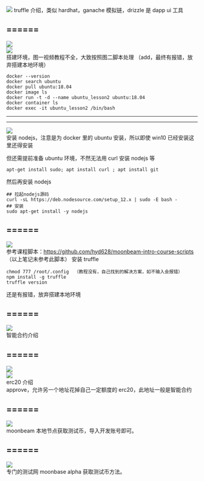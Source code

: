 ![](./img/2022-04-15-11-52-36.png)
truffle 介绍，类似 hardhat，ganache 模拟链，drizzle 是 dapp ui 工具

## ======

![](./img/2022-04-15-16-03-45.png)  
![](./img/2022-04-15-16-04-00.png)  
搭建环境，图一视频教程不全，大致按照图二脚本处理 （add，最终有报错，放弃搭建本地环境）

```
docker --version
docker search ubuntu
docker pull ubuntu:18.04
docker image ls
docker run -t -d --name ubuntu_lesson2 ubuntu:18.04
docker container ls
docker exec -it ubuntu_lesson2 /bin/bash
```

---

---

![](./img/2022-04-15-16-09-29.png)  
安装 nodejs，注意是为 docker 里的 ubuntu 安装，所以即使 win10 已经安装这里还得安装

但还需提前准备 ubuntu 环境，不然无法用 curl 安装 nodejs 等

```
apt-get install sudo; apt install curl ; apt install git

```

然后再安装 nodejs

```
## 拉起nodejs源码
curl -sL https://deb.nodesource.com/setup_12.x | sudo -E bash -
## 安装
sudo apt-get install -y nodejs
```

## ======

![](./img/2022-04-15-16-42-15.png)  
参考课程脚本：https://github.com/hyd628/moonbeam-intro-course-scripts （以上笔记未参考此脚本）
安装 truffle

```
chmod 777 /root/.config  （教程没有，自己找到的解决方案，如不输入会报错）
npm install -g truffle
truffle version
```

还是有报错，放弃搭建本地环境

## ======

![](./img/2022-04-15-17-46-35.png)  
智能合约介绍

## ======

![](./img/2022-04-15-17-50-08.png)  
![](./img/2022-04-15-17-55-30.png)  
erc20 介绍  
approve，允许另一个地址花掉自己一定额度的 erc20，此地址一般是智能合约

## ======

![](./img/2022-04-15-17-57-36.png)  
moonbeam 本地节点获取测试币，导入开发账号即可。

## ======

![](./img/2022-04-15-17-58-22.png)  
专门的测试网 moonbase alpha 获取测试币方法。
